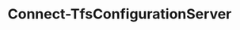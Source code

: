 ﻿---
title: Connect-TfsConfigurationServer
breadcrumbs: [ "Connection" ]
parent: "Connection"
description: "Connects to a configuration server. "
remarks: "A TFS Configuration Server represents the server that is running Team Foundation Server. On a database level, it is represented by the Tfs_Configuration database. Operations that should be performed on a server level (such as setting server-level permissions) require a connection to a TFS configuration server. Internally, this connection is represented by an instance of the Microsoft.TeamFoundation.Client.TfsConfigurationServer. NOTE: Currently it is only supported in Windows PowerShell. "
parameterSets: 
  "_All_": [ Cached, Credential, Interactive, Passthru, Password, PersonalAccessToken, Server, UserName ] 
  "Cached credentials":  
    Server: 
      type: "object"  
      position: "0"  
      required: true  
    Cached: 
      type: "SwitchParameter"  
      required: true  
    Passthru: 
      type: "SwitchParameter"  
  "User name and password":  
    Server: 
      type: "object"  
      position: "0"  
      required: true  
    UserName: 
      type: "string"  
      position: "1"  
      required: true  
    Password: 
      type: "SecureString"  
      position: "2"  
    Passthru: 
      type: "SwitchParameter"  
  "Credential object":  
    Server: 
      type: "object"  
      position: "0"  
      required: true  
    Credential: 
      type: "object"  
      required: true  
    Passthru: 
      type: "SwitchParameter"  
  "Personal Access Token":  
    Server: 
      type: "object"  
      position: "0"  
      required: true  
    PersonalAccessToken: 
      type: "string"  
      required: true  
    Passthru: 
      type: "SwitchParameter"  
  "Prompt for credential":  
    Server: 
      type: "object"  
      position: "0"  
      required: true  
    Interactive: 
      type: "SwitchParameter"  
    Passthru: 
      type: "SwitchParameter" 
parameters: 
  - name: "Server" 
    description: "Specifies either a URL/name of the Team Foundation Server to connect to, or a previously initialized TfsConfigurationServer object. When using a URL, it must be fully qualified. To connect to a Team Foundation Server instance by using its name, it must have been previously registered. " 
    required: true 
    globbing: false 
    pipelineInput: "true (ByValue)" 
    position: 0 
    type: "object" 
  - name: "Cached" 
    description: "Specifies that cached (default) credentials should be used when possible/available. " 
    required: true 
    globbing: false 
    type: "SwitchParameter" 
    defaultValue: "False" 
  - name: "UserName" 
    description: "Specifies a user name for authentication modes (such as Basic) that support username/password-based credentials. Must be used in conjunction with the -Password argument " 
    required: true 
    globbing: false 
    position: 1 
    type: "string" 
  - name: "Password" 
    description: "Specifies a password for authentication modes (such as Basic) that support username/password-based credentials. Must be used in conjunction with the -UserName argument " 
    globbing: false 
    position: 2 
    type: "SecureString" 
  - name: "Credential" 
    description: "Specifies a user account that has permission to perform this action. To provide a user name and password, a Personal Access Token, and/or to open a input dialog to enter your credentials, call Get-TfsCredential with the appropriate arguments and pass its return to this argument. " 
    required: true 
    globbing: false 
    type: "object" 
  - name: "PersonalAccessToken" 
    description: "Specifies a personal access token, used as an alternate credential, to authenticate to Azure DevOps " 
    required: true 
    globbing: false 
    type: "string" 
    aliases: [ Pat ] 
  - name: "Pat" 
    description: "Specifies a personal access token, used as an alternate credential, to authenticate to Azure DevOps This is an alias of the PersonalAccessToken parameter." 
    required: true 
    globbing: false 
    type: "string" 
    aliases: [ Pat ] 
  - name: "Interactive" 
    description: "Prompts for user credentials. Can be used for any Team Foundation Server or Azure DevOps account - the proper login dialog is automatically selected. Should only be used in an interactive PowerShell session (i.e., a PowerShell terminal window), never in an unattended script (such as those executed during an automated build). Currently it is only supported in Windows PowerShell. " 
    globbing: false 
    type: "SwitchParameter" 
    defaultValue: "False" 
  - name: "Passthru" 
    description: "Returns the results of the command. By default, this cmdlet does not generate any output. " 
    globbing: false 
    type: "SwitchParameter" 
    defaultValue: "False"
inputs: 
  - type: "System.Object" 
    description: "Specifies either a URL/name of the Team Foundation Server to connect to, or a previously initialized TfsConfigurationServer object. When using a URL, it must be fully qualified. To connect to a Team Foundation Server instance by using its name, it must have been previously registered. "
outputs: 
  - type: "Microsoft.TeamFoundation.Client.TfsConfigurationServer" 
    description: 
notes: 
relatedLinks: 
  - text: "Online Version:" 
    uri: "https://tfscmdlets.dev/docs/cmdlets/Connection/Connect-TfsConfigurationServer"
aliases: 
examples: 
  - title: "----------  EXAMPLE 1  ----------" 
    code: "PS> Connect-TfsConfigurationServer -Server http://vsalm:8080/tfs" 
    remarks: "Connects to the TFS server specified by the URL in the Server argument" 
  - title: "----------  EXAMPLE 2  ----------" 
    code: "PS> Connect-TfsConfigurationServer -Server vsalm" 
    remarks: "Connects to a previously registered TFS server by its user-defined name \"vsalm\". For more information, see Get-TfsRegisteredConfigurationServer"
---
